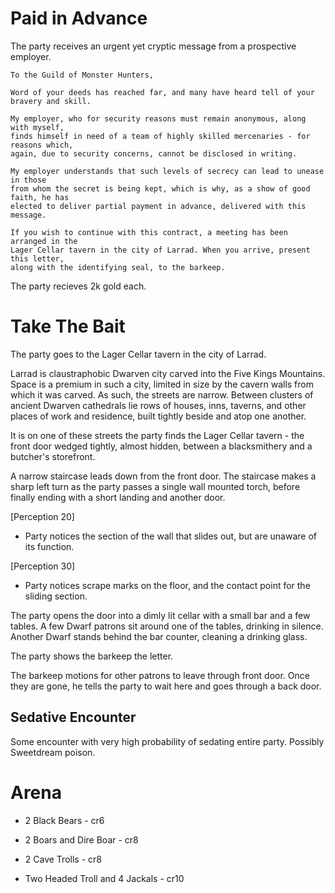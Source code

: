 # Paid in Advance

The party receives an urgent yet cryptic message from a prospective employer.

```
To the Guild of Monster Hunters,

Word of your deeds has reached far, and many have heard tell of your bravery and skill.

My employer, who for security reasons must remain anonymous, along with myself,
finds himself in need of a team of highly skilled mercenaries - for reasons which,
again, due to security concerns, cannot be disclosed in writing.

My employer understands that such levels of secrecy can lead to unease in those
from whom the secret is being kept, which is why, as a show of good faith, he has
elected to deliver partial payment in advance, delivered with this message.

If you wish to continue with this contract, a meeting has been arranged in the
Lager Cellar tavern in the city of Larrad. When you arrive, present this letter,
along with the identifying seal, to the barkeep.
```

The party recieves 2k gold each.


# Take The Bait

The party goes to the Lager Cellar tavern in the city of Larrad.

Larrad is claustraphobic Dwarven city carved into the Five Kings Mountains.
Space is a premium in such a city, limited in size by the cavern walls from 
which it was carved. As such, the streets are narrow. Between clusters of ancient
Dwarven cathedrals lie rows of houses, inns, taverns, and other places of work and
residence, built tightly beside and atop one another.

It is on one of these streets the party finds the Lager Cellar tavern - the front door
wedged tightly, almost hidden, between a blacksmithery and a butcher's storefront.

A narrow staircase leads down from the front door. The staircase makes a sharp left turn
as the party passes a single wall mounted torch, before finally ending with a short landing
and another door.

[Perception 20]
- Party notices the section of the wall that slides out, but are unaware of its function.

[Perception 30]
- Party notices scrape marks on the floor, and the contact point for the sliding section.

The party opens the door into a dimly lit cellar with a small bar and a few tables. A few
Dwarf patrons sit around one of the tables, drinking in silence. Another Dwarf stands behind
the bar counter, cleaning a drinking glass.

The party shows the barkeep the letter.

The barkeep motions for other patrons to leave through front door. Once they are gone,
he tells the party to wait here and goes through a back door.

## Sedative Encounter

Some encounter with very high probability of sedating entire party.
Possibly Sweetdream poison.


# Arena

- 2 Black Bears - cr6

- 2 Boars and Dire Boar - cr8

- 2 Cave Trolls - cr8

- Two Headed Troll and 4 Jackals - cr10

